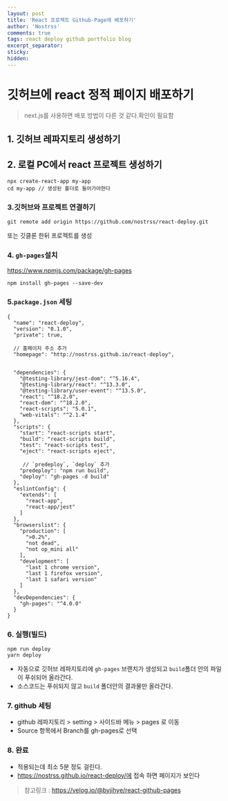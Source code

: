 ```yaml
---
layout: post
title: 'React 프로젝트 Github-Page에 배포하기'
author: 'Nostrss'
comments: true
tags: react deploy github portfolio blog
excerpt_separator:
sticky:
hidden:
---
```


# 깃허브에 react 정적 페이지 배포하기

> next.js를 사용하면 배포 방법이 다른 것 같다.확인이 필요함

## 1. 깃허브 레파지토리 생성하기

## 2. 로컬 PC에서 react 프로젝트 생성하기

```
npx create-react-app my-app
cd my-app // 생성된 폴더로 들어가야한다

```

### 3.깃허브와 프로젝트 연결하기

```
git remote add origin https://github.com/nostrss/react-deploy.git
```

또는 깃클론 한뒤 프로젝트를 생성

### 4. `gh-pages`설치

https://www.npmjs.com/package/gh-pages

`npm install gh-pages --save-dev`

### 5.`package.json` 세팅

```
{
  "name": "react-deploy",
  "version": "0.1.0",
  "private": true,

  // 홈페이지 주소 추가
  "homepage": "http://nostrss.github.io/react-deploy",


  "dependencies": {
    "@testing-library/jest-dom": "^5.16.4",
    "@testing-library/react": "^13.3.0",
    "@testing-library/user-event": "^13.5.0",
    "react": "^18.2.0",
    "react-dom": "^18.2.0",
    "react-scripts": "5.0.1",
    "web-vitals": "^2.1.4"
  },
  "scripts": {
    "start": "react-scripts start",
    "build": "react-scripts build",
    "test": "react-scripts test",
    "eject": "react-scripts eject",

     // `predeploy`, `deploy` 추가
    "predeploy": "npm run build",
    "deploy": "gh-pages -d build"
  },
  "eslintConfig": {
    "extends": [
      "react-app",
      "react-app/jest"
    ]
  },
  "browserslist": {
    "production": [
      ">0.2%",
      "not dead",
      "not op_mini all"
    ],
    "development": [
      "last 1 chrome version",
      "last 1 firefox version",
      "last 1 safari version"
    ]
  },
  "devDependencies": {
    "gh-pages": "^4.0.0"
  }
}
```

### 6. 실행(빌드)

```
npm run deploy
yarn deploy
```

- 자동으로 깃허브 레파지토리에 `gh-pages` 브랜치가 생성되고 `build`폴더 안의 파일이 푸쉬되어 올라간다.
- 소스코드는 푸쉬되지 않고 `build` 폴더안의 결과물만 올라간다.

### 7. github 세팅

- github 레파지토리 > setting > 사이드바 메뉴 > pages 로 이동
- Source 항목에서 Branch를 gh-pages로 선택

### 8. 완료

- 적용되는데 최소 5분 정도 걸린다.
- https://nostrss.github.io/react-deploy/에 접속 하면 페이지가 보인다

> 참고링크 : https://velog.io/@byjihye/react-github-pages
